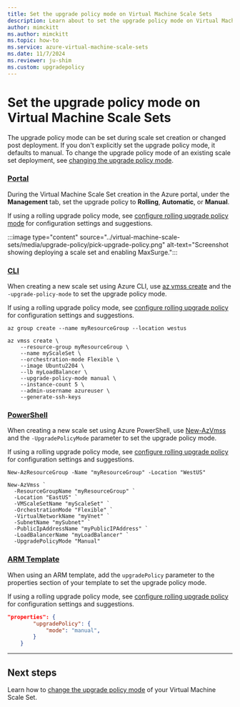 ```yaml
---
title: Set the upgrade policy mode on Virtual Machine Scale Sets 
description: Learn about to set the upgrade policy mode on Virtual Machine Scale Sets
author: mimckitt
ms.author: mimckitt
ms.topic: how-to
ms.service: azure-virtual-machine-scale-sets
ms.date: 11/7/2024
ms.reviewer: ju-shim
ms.custom: upgradepolicy
---
```

# Set the upgrade policy mode on Virtual Machine Scale Sets

The upgrade policy mode can be set during scale set creation or changed post deployment. If you don't explicitly set the upgrade policy mode, it defaults to manual. To change the upgrade policy mode of an existing scale set deployment, see [changing the upgrade policy mode](virtual-machine-scale-sets-change-upgrade-policy.md).

### [Portal](#tab/portal)

During the Virtual Machine Scale Set creation in the Azure portal, under the **Management** tab, set the upgrade policy to **Rolling**, **Automatic**, or **Manual**. 

If using a rolling upgrade policy mode, see [configure rolling upgrade policy mode](virtual-machine-scale-sets-configure-rolling-upgrades.md) for configuration settings and suggestions.

:::image type="content" source="../virtual-machine-scale-sets/media/upgrade-policy/pick-upgrade-policy.png" alt-text="Screenshot showing deploying a scale set and enabling MaxSurge.":::

### [CLI](#tab/cli)

When creating a new scale set using Azure CLI, use [az vmss create](/cli/azure/vmss#az-vmss-create) and the `-upgrade-policy-mode` to set the upgrade policy mode.  

If using a rolling upgrade policy mode, see [configure rolling upgrade policy](virtual-machine-scale-sets-configure-rolling-upgrades.md) for configuration settings and suggestions.

```azurecli-interactive
az group create --name myResourceGroup --location westus
```

```azurecli-interactive
az vmss create \
    --resource-group myResourceGroup \
    --name myScaleSet \
    --orchestration-mode Flexible \
    --image Ubuntu2204 \
    --lb myLoadBalancer \
    --upgrade-policy-mode manual \
    --instance-count 5 \
    --admin-username azureuser \
    --generate-ssh-keys
```

### [PowerShell](#tab/powershell)

When creating a new scale set using Azure PowerShell, use [New-AzVmss](/powershell/module/az.compute/new-azvmss) and the `-UpgradePolicyMode` parameter to set the upgrade policy mode.

If using a rolling upgrade policy mode, see [configure rolling upgrade policy](virtual-machine-scale-sets-configure-rolling-upgrades.md) for configuration settings and suggestions.

```azurepowershell-interactive
New-AzResourceGroup -Name "myResourceGroup" -Location "WestUS"
```

```azurepowershell-interactive
New-AzVmss `
  -ResourceGroupName "myResourceGroup" `
  -Location "EastUS" `
  -VMScaleSetName "myScaleSet" `
  -OrchestrationMode "Flexible" `
  -VirtualNetworkName "myVnet" `
  -SubnetName "mySubnet" `
  -PublicIpAddressName "myPublicIPAddress" `
  -LoadBalancerName "myLoadBalancer" `
  -UpgradePolicyMode "Manual"
```

### [ARM Template](#tab/template)
When using an ARM template, add the `upgradePolicy` parameter to the properties section of your template to set the upgrade policy mode. 

If using a rolling upgrade policy mode, see [configure rolling upgrade policy](virtual-machine-scale-sets-configure-rolling-upgrades.md) for configuration settings and suggestions.

```json
"properties": {
        "upgradePolicy": {
            "mode": "manual",
        }
    }
```
---


## Next steps
Learn how to [change the upgrade policy mode](virtual-machine-scale-sets-change-upgrade-policy.md) of your Virtual Machine Scale Set. 
